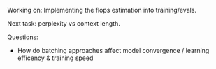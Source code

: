 Working on:
Implementing the flops estimation into training/evals.

Next task:
perplexity vs context length.

Questions:
- How do batching approaches affect model convergence / learning efficency & training speed 

